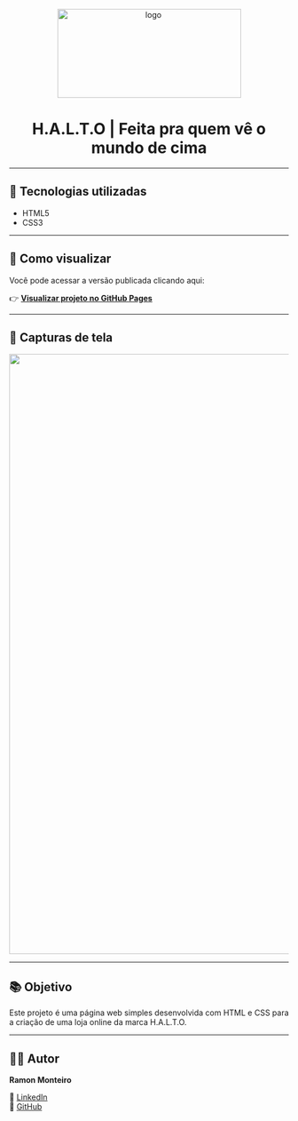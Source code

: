 <p align="center">
<img width="331" height="160" alt="logo" src="https://github.com/user-attachments/assets/ddd0e3be-9240-45e3-b98e-0e360baddfcb" alt="Banner do projeto">
</p>

<h1 align="center">H.A.L.T.O | Feita pra quem vê o mundo de cima</h1>

---

## 🔧 Tecnologias utilizadas

- HTML5  
- CSS3

---

## 🚀 Como visualizar

Você pode acessar a versão publicada clicando aqui:

👉 [**Visualizar projeto no GitHub Pages**](https://monramonteiro.github.io/halto-site/)

---

## 📸 Capturas de tela

<p align="center">
 <img width="1920" height="1080" alt="print pro git" src="https://github.com/user-attachments/assets/b0115cdc-5202-4bc5-af04-3eab27a391ee" />
</p>

---

## 📚 Objetivo

Este projeto é uma página web simples desenvolvida com HTML e CSS para a criação de uma loja online da marca H.A.L.T.O. 

---

## 👨‍💻 Autor

**Ramon Monteiro**  

🔗 [LinkedIn](https://www.linkedin.com/in/ramon-monteiro-1777a6334?utm_source=share&utm_campaign=share_via&utm_content=profile&utm_medium=ios_app)  
🐙 [GitHub](https://github.com/Monramonteiro/)
